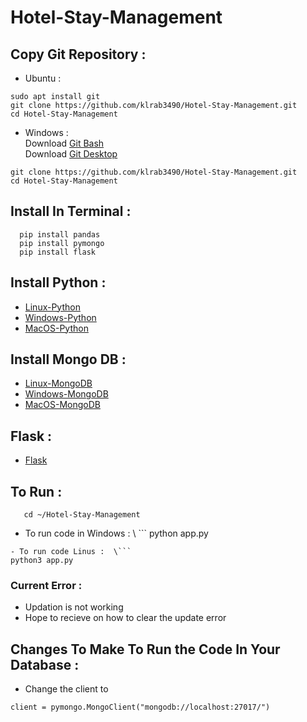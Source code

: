 # Hotel-Stay-Management

## Copy Git Repository :

- Ubuntu : 
```
sudo apt install git
git clone https://github.com/klrab3490/Hotel-Stay-Management.git
cd Hotel-Stay-Management
```
- Windows : \
  Download [Git Bash](https://git-scm.com/download/win)\
  Download [Git Desktop](https://central.github.com/deployments/desktop/desktop/latest/win32)
```
git clone https://github.com/klrab3490/Hotel-Stay-Management.git
cd Hotel-Stay-Management
```

## Install In Terminal :
```
  pip install pandas
  pip install pymongo
  pip install flask
```
## Install Python :

- [Linux-Python](https://www.python.org/downloads/source/)
- [Windows-Python](https://www.python.org/downloads/windows/)
- [MacOS-Python](https://www.python.org/downloads/macos/)

## Install Mongo DB : 

- [Linux-MongoDB](https://wiki.crowncloud.net/How_To_Install_Duf_On_Ubuntu_22_04?How_to_Install_Latest_MongoDB_on_Ubuntu_22_04)
- [Windows-MongoDB](https://www.mongodb.com/docs/manual/tutorial/install-mongodb-on-windows/)
- [MacOS-MongoDB](https://www.mongodb.com/docs/manual/tutorial/install-mongodb-on-os-x/)

## Flask :

- [Flask](https://flask.palletsprojects.com/en/2.2.x/installation/)

## To Run :
```
   cd ~/Hotel-Stay-Management
```
- To run code in Windows : \ ```
python app.py
```
- To run code Linus :  \```
python3 app.py 
```

### Current Error :

- Updation is not working
- Hope to recieve on how to clear the update error

## Changes To Make To Run the Code In Your Database :

- Change the client to
```
client = pymongo.MongoClient("mongodb://localhost:27017/")
```